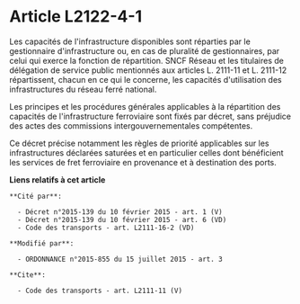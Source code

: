 # Article L2122-4-1

Les capacités de l'infrastructure disponibles sont réparties par le gestionnaire d'infrastructure ou, en cas de pluralité de
gestionnaires, par celui qui exerce la fonction de répartition. SNCF Réseau et les titulaires de délégation de service public
mentionnés aux articles L. 2111-11 et L. 2111-12 répartissent, chacun en ce qui le concerne, les capacités d'utilisation des
infrastructures du réseau ferré national. 

Les principes et les procédures générales applicables à la répartition des capacités de l'infrastructure ferroviaire sont
fixés par décret, sans préjudice des actes des commissions intergouvernementales compétentes. 

Ce décret précise notamment les règles de priorité applicables sur les infrastructures déclarées saturées et en particulier
celles dont bénéficient les services de fret ferroviaire en provenance et à destination des ports.

**Liens relatifs à cet article**

	**Cité par**:

	  - Décret n°2015-139 du 10 février 2015 - art. 1 (V)
	  - Décret n°2015-139 du 10 février 2015 - art. 6 (VD)
	  - Code des transports - art. L2111-16-2 (VD)

	**Modifié par**:

	  - ORDONNANCE n°2015-855 du 15 juillet 2015 - art. 3

	**Cite**:

	  - Code des transports - art. L2111-11 (V)
